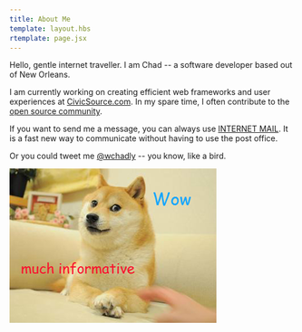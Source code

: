 ```yaml
---
title: About Me
template: layout.hbs
rtemplate: page.jsx
---
```


Hello, gentle internet traveller. I am Chad -- a software developer based out of New Orleans.

I am currently working on creating efficient web frameworks and user experiences at [CivicSource.com](https://www.civicsource.com/careers/). In my spare time, I often contribute to the [open source community](https://github.com/chadly).

If you want to send me a message, you can always use [INTERNET MAIL](mailto:blog@chadly.net). It is a fast new way to communicate without having to use the post office.

Or you could tweet me [@wchadly](https://twitter.com/wchadly) -- you know, like a bird.

![Doge](doge.jpg "much informative")

